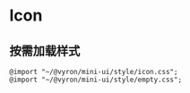 # Icon

## 按需加载样式

```less
@import "~/@vyron/mini-ui/style/icon.css";
@import "~/@vyron/mini-ui/style/empty.css";
```
